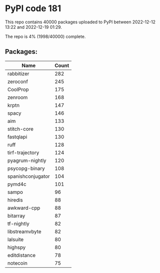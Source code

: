 # PyPI code 181

This repo contains 40000 packages uploaded to PyPI between 
2022-12-12 13:22 and 2022-12-19 01:29.

The repo is 4% (1998/40000) complete.

## Packages:

| Name  | Count |
| ----- | ----- |
| rabbitizer | 282 |
| zeroconf | 245 |
| CoolProp | 175 |
| zenroom | 168 |
| krptn | 147 |
| spacy | 146 |
| aim | 133 |
| stitch-core | 130 |
| fastqlapi | 130 |
| ruff | 128 |
| tirf-trajectory | 124 |
| pyagrum-nightly | 120 |
| psycopg-binary | 108 |
| spanishconjugator | 104 |
| pymd4c | 101 |
| sampo | 96 |
| hiredis | 88 |
| awkward-cpp | 88 |
| bitarray | 87 |
| tf-nightly | 82 |
| libstreamvbyte | 82 |
| lalsuite | 80 |
| highspy | 80 |
| editdistance | 78 |
| notecoin | 75 |


